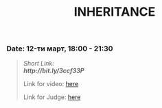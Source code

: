 <h1 align="center">INHERITANCE</h1>
    <br>

<h3>Date: 12-ти март, 18:00 - 21:30</h3>

<blockquote>
    <p>
        <i>
            Short Link: <br> 
            <b>
                http://bit.ly/3ccf33P
            </b> 
        </i>
    </p>
    <p>
        Link for video: 
        <a href="https://www.youtube.com/watch?v=H9_-cY4ZxT0&feature=emb_title"> here</a>
    </p>
        <p>
        Link for Judge: 
        <a href="https://judge.softuni.bg/Contests/Practice/Index/1940#0">here</a>
    </p>
</blockquote>
